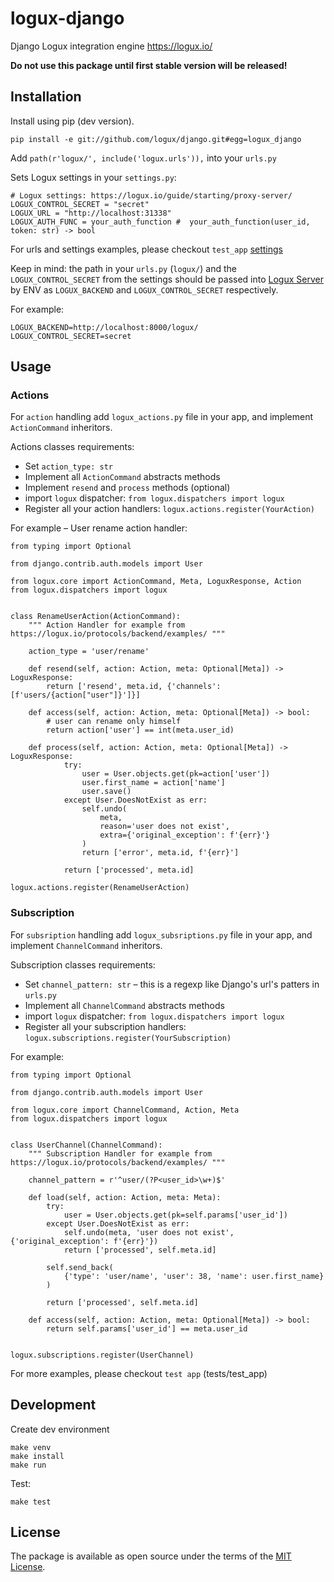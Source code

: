 # logux-django
Django Logux integration engine https://logux.io/

**Do not use this package until first stable version will be released!**

## Installation

Install using pip (dev version).
```
pip install -e git://github.com/logux/django.git#egg=logux_django
```

Add `path(r'logux/', include('logux.urls')),` into your `urls.py`

Sets Logux settings in your  `settings.py`:
```
# Logux settings: https://logux.io/guide/starting/proxy-server/
LOGUX_CONTROL_SECRET = "secret"
LOGUX_URL = "http://localhost:31338"
LOGUX_AUTH_FUNC = your_auth_function #  your_auth_function(user_id, token: str) -> bool
```

For urls and settings examples, please checkout `test_app` [settings](https://github.com/logux/django/blob/master/tests/test_project/settings.py)

Keep in mind: the path in your `urls.py` (`logux/`) and the `LOGUX_CONTROL_SECRET` from the settings should be passed into [Logux Server](https://logux.io/guide/starting/proxy-server/#creating-the-project) by ENV as 
`LOGUX_BACKEND` and `LOGUX_CONTROL_SECRET` respectively. 

For example: 
```
LOGUX_BACKEND=http://localhost:8000/logux/
LOGUX_CONTROL_SECRET=secret
```

## Usage

### Actions

For `action` handling add `logux_actions.py` file in your app, and implement `ActionCommand` inheritors. 

Actions classes requirements:

* Set `action_type: str`
* Implement all `ActionCommand` abstracts methods
* Implement `resend` and `process` methods (optional)
* import `logux` dispatcher: `from logux.dispatchers import logux`
* Register all your action handlers: `logux.actions.register(YourAction)`

For example – User rename action handler:
```
from typing import Optional

from django.contrib.auth.models import User

from logux.core import ActionCommand, Meta, LoguxResponse, Action
from logux.dispatchers import logux


class RenameUserAction(ActionCommand):
    """ Action Handler for example from https://logux.io/protocols/backend/examples/ """

    action_type = 'user/rename'

    def resend(self, action: Action, meta: Optional[Meta]) -> LoguxResponse:
        return ['resend', meta.id, {'channels': [f'users/{action["user"]}']}]

    def access(self, action: Action, meta: Optional[Meta]) -> bool:
        # user can rename only himself
        return action['user'] == int(meta.user_id)

    def process(self, action: Action, meta: Optional[Meta]) -> LoguxResponse:
            try:
                user = User.objects.get(pk=action['user'])
                user.first_name = action['name']
                user.save()
            except User.DoesNotExist as err:
                self.undo(
                    meta,
                    reason='user does not exist',
                    extra={'original_exception': f'{err}'}
                )
                return ['error', meta.id, f'{err}']

            return ['processed', meta.id]

logux.actions.register(RenameUserAction)

```

### Subscription

For `subsription` handling add `logux_subsriptions.py` file in your app, and implement `ChannelCommand` inheritors. 

Subscription classes requirements:

* Set `channel_pattern: str` – this is a regexp like Django's url's patters in `urls.py`
* Implement all `ChannelCommand` abstracts methods
* import `logux` dispatcher: `from logux.dispatchers import logux`
* Register all your subscription handlers: `logux.subscriptions.register(YourSubscription)`

For example:
```
from typing import Optional

from django.contrib.auth.models import User

from logux.core import ChannelCommand, Action, Meta
from logux.dispatchers import logux


class UserChannel(ChannelCommand):
    """ Subscription Handler for example from https://logux.io/protocols/backend/examples/ """

    channel_pattern = r'^user/(?P<user_id>\w+)$'

    def load(self, action: Action, meta: Meta):
        try:
            user = User.objects.get(pk=self.params['user_id'])
        except User.DoesNotExist as err:
            self.undo(meta, 'user does not exist', {'original_exception': f'{err}'})
            return ['processed', self.meta.id]

        self.send_back(
            {'type': 'user/name', 'user': 38, 'name': user.first_name}
        )

        return ['processed', self.meta.id]

    def access(self, action: Action, meta: Optional[Meta]) -> bool:
        return self.params['user_id'] == meta.user_id


logux.subscriptions.register(UserChannel)

```

For more examples, please checkout `test app` (tests/test_app)

## Development

Create dev environment
```
make venv
make install
make run
```

Test:
```
make test
```

## License

The package is available as open source under the terms of the [MIT License](https://opensource.org/licenses/MIT).